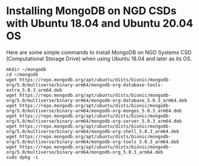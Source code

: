 # Installing MongoDB on NGD CSDs with Ubuntu 18.04 and Ubuntu 20.04 OS 
Here are some simple commands to install MongoDB on NGD Systems CSD (Computational Storage Drive) when using Ubuntu 18.04 and later as its OS.

```
mkdir ~/mongodb
cd ~/mongodb
wget https://repo.mongodb.org/apt/ubuntu/dists/bionic/mongodb-org/5.0/multiverse/binary-arm64/mongodb-org-database-tools-extra_5.0.3_arm64.deb
wget https://repo.mongodb.org/apt/ubuntu/dists/bionic/mongodb-org/5.0/multiverse/binary-arm64/mongodb-org-database_5.0.3_arm64.deb
wget https://repo.mongodb.org/apt/ubuntu/dists/bionic/mongodb-org/5.0/multiverse/binary-arm64/mongodb-org-mongos_5.0.3_arm64.deb
wget https://repo.mongodb.org/apt/ubuntu/dists/bionic/mongodb-org/5.0/multiverse/binary-arm64/mongodb-org-server_5.0.3_arm64.deb
wget https://repo.mongodb.org/apt/ubuntu/dists/bionic/mongodb-org/5.0/multiverse/binary-arm64/mongodb-org-shell_5.0.3_arm64.deb
wget https://repo.mongodb.org/apt/ubuntu/dists/bionic/mongodb-org/5.0/multiverse/binary-arm64/mongodb-org-tools_5.0.3_arm64.deb
wget https://repo.mongodb.org/apt/ubuntu/dists/bionic/mongodb-org/5.0/multiverse/binary-arm64/mongodb-org_5.0.3_arm64.deb
sudo dpkg -i
```
